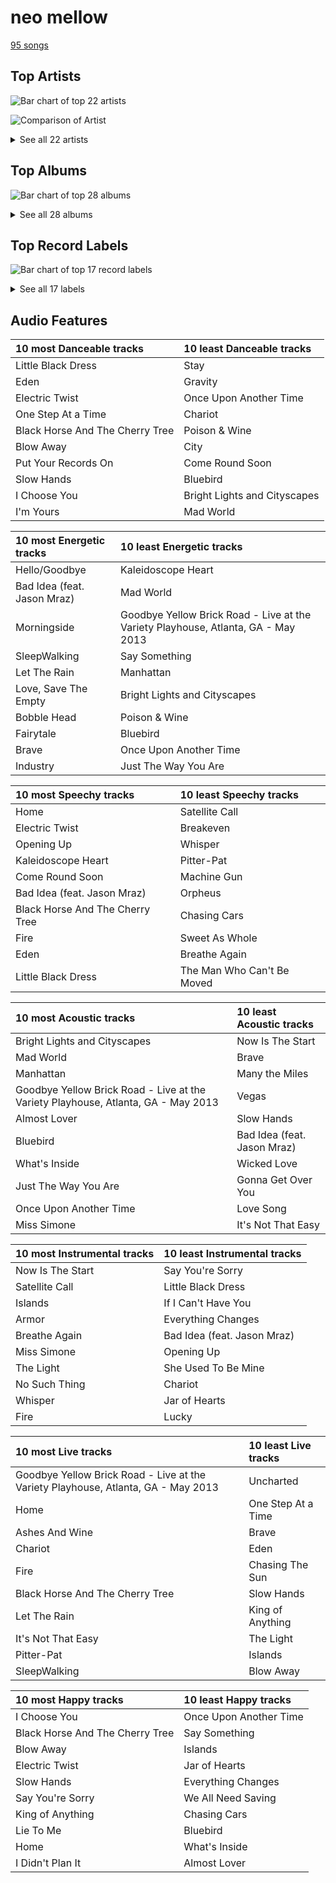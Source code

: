 # neo mellow

[95 songs](neo_mellow_tracks.md)

## Top Artists

![Bar chart of top 22 artists](../images/genres/neo_mellow/artists.png)

![Comparison of Artist](../images/genres/neo_mellow/artists_comparison.png)


<details>
<summary>See all 22 artists</summary>

|   Number of Tracks | Art                                                                                              | Artist                                         | 🔗                                                           |
|-------------------:|:-------------------------------------------------------------------------------------------------|:-----------------------------------------------|:------------------------------------------------------------|
|                 59 | <img src="https://i.scdn.co/image/ab6761610000e5eb0bae7cfd3b32b10154e0b8b3" alt="" width="50" /> | [Sara Bareilles](../artists/sara_bareilles.md) | [🔗](https://open.spotify.com/artist/2Sqr0DXoaYABbjBo9HaMkM) |
|                  7 | <img src="https://i.scdn.co/image/ab6761610000e5eb271320bcc15789b23aa83a44" alt="" width="50" /> | Erin McCarley                                  | [🔗](https://open.spotify.com/artist/6Y4bCmUNPDKqc7dHkVvgim) |
|                  7 | <img src="https://i.scdn.co/image/15b7ee7550ed4472700d573803ff90f2967f84d1" alt="" width="50" /> | A Fine Frenzy                                  | [🔗](https://open.spotify.com/artist/5dTYaRzOn4rXGBLH052EeQ) |
|                  3 | <img src="https://i.scdn.co/image/ab6761610000e5eb8457f57bc526c37bd804b924" alt="" width="50" /> | KT Tunstall                                    | [🔗](https://open.spotify.com/artist/5zzrJD2jXrE9dZ1AklRFcL) |
|                  3 | <img src="https://i.scdn.co/image/ab6761610000e5ebce8d5be6690c6964069ab8e0" alt="" width="50" /> | Jason Mraz                                     | [🔗](https://open.spotify.com/artist/4phGZZrJZRo4ElhRtViYdl) |
|                  2 | <img src="https://i.scdn.co/image/ab6761610000e5eba5fc004270bdfc9fee7f55f4" alt="" width="50" /> | Jon McLaughlin                                 | [🔗](https://open.spotify.com/artist/6z29S0IoiBJpSMP8plyCj7) |
|                  2 | <img src="https://i.scdn.co/image/ab6761610000e5eb0bae8ba82eaf7e63af515c9f" alt="" width="50" /> | The Civil Wars                                 | [🔗](https://open.spotify.com/artist/6J7rw7NELJUCThPbAfyLIE) |
|                  2 | <img src="https://i.scdn.co/image/ab6761610000e5ebf01bf904b446e4a043acb867" alt="" width="50" /> | The Script                                     | [🔗](https://open.spotify.com/artist/3AQRLZ9PuTAozP28Skbq8V) |
|                  1 | <img src="https://i.scdn.co/image/ab6761610000e5eb9bbbc124c9f0f75af892d97d" alt="" width="50" /> | Christina Perri                                | [🔗](https://open.spotify.com/artist/7H55rcKCfwqkyDFH9wpKM6) |
|                  1 | <img src="https://i.scdn.co/image/ab6761610000e5eb9bc0756eb16b241111bbc72b" alt="" width="50" /> | Colbie Caillat                                 | [🔗](https://open.spotify.com/artist/6aZyMrc4doVtZyKNilOmwu) |
|                  1 | <img src="https://i.scdn.co/image/ab6761610000e5eb46416642da7b30327821d26e" alt="" width="50" /> | A Great Big World                              | [🔗](https://open.spotify.com/artist/5xKp3UyavIBUsGy3DQdXeF) |
|                  1 | <img src="https://i.scdn.co/image/2d695c3269ba763e82b0a24789bc59d92834b125" alt="" width="50" /> | Gary Jules                                     | [🔗](https://open.spotify.com/artist/5oRnbmgqvvq7fVlgk4vcEa) |
|                  1 | <img src="https://i.scdn.co/image/ab6761610000e5eb1687995a9c0172c195049cb1" alt="" width="50" /> | Gavin DeGraw                                   | [🔗](https://open.spotify.com/artist/5DYAABs8rkY9VhwtENoQCz) |
|                  1 | <img src="https://i.scdn.co/image/ab6761610000e5eb1d8a4653fd6d0725521725bb" alt="" width="50" /> | James Smith                                    | [🔗](https://open.spotify.com/artist/543ccHFPnZfJMD8tRGPtu7) |
|                  1 | <img src="https://i.scdn.co/image/ab6761610000e5ebc78a80d480018ec030aade25" alt="" width="50" /> | Marc Broussard                                 | [🔗](https://open.spotify.com/artist/4cEwEednPwWCdYT7ZhROZe) |
|                  1 | <img src="https://i.scdn.co/image/ab6761610000e5eb02dd5c821135e146eb2bfc85" alt="" width="50" /> | Snow Patrol                                    | [🔗](https://open.spotify.com/artist/3rIZMv9rysU7JkLzEaC5Jp) |
|                  1 | <img src="https://i.scdn.co/image/ab6761610000e5eb5ec0ed4b4cd16649c0ded8a7" alt="" width="50" /> | Brandi Carlile                                 | [🔗](https://open.spotify.com/artist/2sG4zTOLvjKG1PSoOyf5Ej) |
|                  1 | <img src="https://i.scdn.co/image/ab6761610000e5eb009ef60c0a99410630cc40c7" alt="" width="50" /> | Jordin Sparks                                  | [🔗](https://open.spotify.com/artist/2AQjGvtT0pFYfxR3neFcvz) |
|                  1 | <img src="https://i.scdn.co/image/914ae1ce7fb065cfb0c89794e5e41c6eca758df3" alt="" width="50" /> | Corinne Bailey Rae                             | [🔗](https://open.spotify.com/artist/29WzbAQtDnBJF09es0uddn) |
|                  1 | <img src="https://i.scdn.co/image/ab6761610000e5eb371cba21c6962a457c550b81" alt="" width="50" /> | Christina Aguilera                             | [🔗](https://open.spotify.com/artist/1l7ZsJRRS8wlW3WfJfPfNS) |
|                  1 | <img src="https://i.scdn.co/image/ab6761610000e5eb80c7323d8b64397c278f86df" alt="" width="50" /> | Niall Horan                                    | [🔗](https://open.spotify.com/artist/1Hsdzj7Dlq2I7tHP7501T4) |
|                  1 | <img src="https://i.scdn.co/image/ab6761610000e5eb8f9c3f0a123aecf196868c9c" alt="" width="50" /> | Michael Andrews                                | [🔗](https://open.spotify.com/artist/0RkqytrwoGyXGvDiZwT6i2) |

</details>

## Top Albums

![Bar chart of top 28 albums](../images/genres/neo_mellow/albums.png)


<details>
<summary>See all 28 albums</summary>

|   Number of Tracks | Art                                                                                              | Album                                       | Release Date   | 🔗                                                          |
|-------------------:|:-------------------------------------------------------------------------------------------------|:--------------------------------------------|:---------------|:-----------------------------------------------------------|
|                 13 | <img src="https://i.scdn.co/image/ab67616d0000b2733fa3caf3da101e3cd28a53a6" alt="" width="50" /> | Kaleidoscope Heart                          | 2010-09-07     | [🔗](https://open.spotify.com/album/627ukPRwYxyBREHxBq0vGJ) |
|                 12 | <img src="https://i.scdn.co/image/ab67616d0000b273022b4010e20659300f42c375" alt="" width="50" /> | The Blessed Unrest                          | 2013-07-16     | [🔗](https://open.spotify.com/album/7lpbyGc4fHsQkBTsfWVBhp) |
|                 12 | <img src="https://i.scdn.co/image/ab67616d0000b2731c3e0a58f3ee28af2922e351" alt="" width="50" /> | Little Voice                                | 2007-07-03     | [🔗](https://open.spotify.com/album/2Z9WUERfMjOgQ6ze9TcGbF) |
|                 10 | <img src="https://i.scdn.co/image/ab67616d0000b2739e7dad80eb4bb664ff9e6fc8" alt="" width="50" /> | Amidst the Chaos (Bonus Version)            | 2019-05-10     | [🔗](https://open.spotify.com/album/5x2sDapUIdq0qk1ezff3gm) |
|                  7 | <img src="https://i.scdn.co/image/ab67616d0000b2734280a158a96c9b0274eb7e99" alt="" width="50" /> | Love, Save The Empty                        | 2009           | [🔗](https://open.spotify.com/album/1tF7625TFqvfzMbappj1pQ) |
|                  6 | <img src="https://i.scdn.co/image/ab67616d0000b2737acf0cb659dceb25ddbfd39a" alt="" width="50" /> | What's Inside: Songs from Waitress          | 2015-11-06     | [🔗](https://open.spotify.com/album/1s6codM2ZAB008t9GTyaEk) |
|                  5 | <img src="https://i.scdn.co/image/ab67616d0000b2731cb638deee3de9a9060ca6aa" alt="" width="50" /> | Once Upon Another Time                      | 2012-05-22     | [🔗](https://open.spotify.com/album/1PrqYZJRzGNf8AsSOraxnZ) |
|                  3 | <img src="https://i.scdn.co/image/ab67616d0000b273119ad2ebc0d33edf847ed8c6" alt="" width="50" /> | One Cell In The Sea                         | 2007           | [🔗](https://open.spotify.com/album/0Ot7MEgreG2R93aN42M9iK) |
|                  3 | <img src="https://i.scdn.co/image/ab67616d0000b273183730e8038fa632b2c227da" alt="" width="50" /> | Eye To The Telescope                        | 2005-01-01     | [🔗](https://open.spotify.com/album/3j70PDKieTWQAwas3bPHRZ) |
|                  3 | <img src="https://i.scdn.co/image/ab67616d0000b273e7b8e0abcd5cdc4c8b5a238c" alt="" width="50" /> | Bomb In A Birdcage                          | 2009-01-01     | [🔗](https://open.spotify.com/album/07IV5RxLvAUeZbcPm4zOzn) |
|                  2 | <img src="https://i.scdn.co/image/ab67616d0000b2730f2e51f7121539e221c51161" alt="" width="50" /> | We Sing. We Dance. We Steal Things.         | 2008-05-12     | [🔗](https://open.spotify.com/album/04G0YylSjvDQZrjOfE5jA5) |
|                  2 | <img src="https://i.scdn.co/image/ab67616d0000b273f33a9f529c12f79b116eb218" alt="" width="50" /> | The Script                                  | 2008-07-14     | [🔗](https://open.spotify.com/album/1r5J0N6Ep181K0i8YuTYgO) |
|                  2 | <img src="https://i.scdn.co/image/ab67616d0000b2737ebde0a5bb07f53a99c15224" alt="" width="50" /> | Barton Hollow                               | 2011-02-01     | [🔗](https://open.spotify.com/album/4uWgDFxGAp7XlVSHuVBv4E) |
|                  1 | <img src="https://i.scdn.co/image/ab67616d0000b27326a2f5224465a369f8abbf88" alt="" width="50" /> | lovestrong.                                 | 2011-05-10     | [🔗](https://open.spotify.com/album/3XNK8vPk3O1rjhDZyOMJ6n) |
|                  1 | <img src="https://i.scdn.co/image/ab67616d0000b2737948eec521c67e76cafe30a0" alt="" width="50" /> | Trading Snakeoil for Wolftickets            | 2001-01-01     | [🔗](https://open.spotify.com/album/1OydCrx4m7fguwcX4stR9z) |
|                  1 | <img src="https://i.scdn.co/image/ab67616d0000b2732cf1dcc65396176307f23524" alt="" width="50" /> | PINES                                       | 2012-01-01     | [🔗](https://open.spotify.com/album/1876e9QcHkJ3Hgo4NqKXBN) |
|                  1 | <img src="https://i.scdn.co/image/ab67616d0000b2735da1093d047cc15eb66d27cf" alt="" width="50" /> | OK Now                                      | 2008-01-01     | [🔗](https://open.spotify.com/album/3fKJJQFV6a61fnKYDDj2LU) |
|                  1 | <img src="https://i.scdn.co/image/ab67616d0000b2739f48d446654c7b8b9b7bc58b" alt="" width="50" /> | Little Love - EP                            | 2018-06-01     | [🔗](https://open.spotify.com/album/2PLM1yTphJeFZg01Xiaumc) |
|                  1 | <img src="https://i.scdn.co/image/ab67616d0000b273260e2444b3431b3b8b559bc3" alt="" width="50" /> | Jordin Sparks                               | 2007-11-20     | [🔗](https://open.spotify.com/album/6JCNOvp9UeMrFuXwNW0JW6) |
|                  1 | <img src="https://i.scdn.co/image/ab67616d0000b273554488d0c51967b1654d8ce5" alt="" width="50" /> | Is There Anybody Out There?                 | 2014-01-20     | [🔗](https://open.spotify.com/album/1yOcLa4euMk9sV7rRJ89Dl) |
|                  1 | <img src="https://i.scdn.co/image/ab67616d0000b27327c371084dee1b83e614798d" alt="" width="50" /> | Indiana                                     | 2007-01-01     | [🔗](https://open.spotify.com/album/2UpO4j1Zpptiwk3wbUIWmU) |
|                  1 | <img src="https://i.scdn.co/image/ab67616d0000b2735bac234d5511248b248caf36" alt="" width="50" /> | Flicker (Deluxe)                            | 2017-10-20     | [🔗](https://open.spotify.com/album/7ahctQBwcSxDdP0fRAPo2p) |
|                  1 | <img src="https://i.scdn.co/image/ab67616d0000b2735da2756220da9b6f17924f8f" alt="" width="50" /> | Eyes Open                                   | 2006-01-01     | [🔗](https://open.spotify.com/album/3k7bXPw2u0C0SBKPMsgMS3) |
|                  1 | <img src="https://i.scdn.co/image/ab67616d0000b2731ec9b096319afbcc2dca6879" alt="" width="50" /> | Corinne Bailey Rae                          | 2006-01-01     | [🔗](https://open.spotify.com/album/141Mp3P2VKHQMhtkW1DyQg) |
|                  1 | <img src="https://i.scdn.co/image/ab67616d0000b27309ec47c2a2173e984d8461e9" alt="" width="50" /> | Chariot - Stripped                          | 2004-07-26     | [🔗](https://open.spotify.com/album/0Fm4Qx8IVHEEBYPeRzNUGI) |
|                  1 | <img src="https://i.scdn.co/image/ab67616d0000b2737cdb143bd2e9906d39c5eb04" alt="" width="50" /> | Carencro                                    | 2004-08-03     | [🔗](https://open.spotify.com/album/15dP7BadtY55t9VvFlVrBA) |
|                  1 | <img src="https://i.scdn.co/image/ab67616d0000b27338216a01881aff4e54a0850d" alt="" width="50" /> | Brave Enough: Live at the Variety Playhouse | 2013-10-22     | [🔗](https://open.spotify.com/album/7L4ZgnQqEhCEsV9GnMeXtE) |
|                  1 | <img src="https://i.scdn.co/image/ab67616d0000b273f5aac98410fb9e64e29827d4" alt="" width="50" /> | Bear Creek                                  | 2012-06-01     | [🔗](https://open.spotify.com/album/5b8YTIrc88vdnfRguZqvVE) |

</details>


## Top Record Labels

![Bar chart of top 17 record labels](../images/genres/neo_mellow/labels.png)


<details>
<summary>See all 17 labels</summary>

|   Number of Tracks | Label                                             |
|-------------------:|:--------------------------------------------------|
|                 62 | [Epic](../labels/epic.md)                         |
|                 10 | [Virgin Records](../labels/virgin_records.md)     |
|                  7 | Universal (MT)                                    |
|                  3 | Relentless                                        |
|                  3 | [Atlantic Records](../labels/atlantic_records.md) |
|                  2 | sensibility recordings                            |
|                  2 | Phonogenic                                        |
|                  2 | Island Def Jam                                    |
|                  2 | EMI                                               |
|                  2 | ATG                                               |
|                  1 | [Polydor Records](../labels/polydor_records.md)   |
|                  1 | J Records                                         |
|                  1 | Island Records                                    |
|                  1 | Down Up Down Music                                |
|                  1 | [Columbia](../labels/columbia.md)                 |
|                  1 | Capitol Records (US1A)                            |
|                  1 | 19 Recordings Limited                             |

</details>


## Audio Features

| 10 most Danceable tracks        | 10 least Danceable tracks    |
|:--------------------------------|:-----------------------------|
| Little Black Dress              | Stay                         |
| Eden                            | Gravity                      |
| Electric Twist                  | Once Upon Another Time       |
| One Step At a Time              | Chariot                      |
| Black Horse And The Cherry Tree | Poison & Wine                |
| Blow Away                       | City                         |
| Put Your Records On             | Come Round Soon              |
| Slow Hands                      | Bluebird                     |
| I Choose You                    | Bright Lights and Cityscapes |
| I'm Yours                       | Mad World                    |

| 10 most Energetic tracks    | 10 least Energetic tracks                                                         |
|:----------------------------|:----------------------------------------------------------------------------------|
| Hello/Goodbye               | Kaleidoscope Heart                                                                |
| Bad Idea (feat. Jason Mraz) | Mad World                                                                         |
| Morningside                 | Goodbye Yellow Brick Road - Live at the Variety Playhouse, Atlanta, GA - May 2013 |
| SleepWalking                | Say Something                                                                     |
| Let The Rain                | Manhattan                                                                         |
| Love, Save The Empty        | Bright Lights and Cityscapes                                                      |
| Bobble Head                 | Poison & Wine                                                                     |
| Fairytale                   | Bluebird                                                                          |
| Brave                       | Once Upon Another Time                                                            |
| Industry                    | Just The Way You Are                                                              |

| 10 most Speechy tracks          | 10 least Speechy tracks    |
|:--------------------------------|:---------------------------|
| Home                            | Satellite Call             |
| Electric Twist                  | Breakeven                  |
| Opening Up                      | Whisper                    |
| Kaleidoscope Heart              | Pitter-Pat                 |
| Come Round Soon                 | Machine Gun                |
| Bad Idea (feat. Jason Mraz)     | Orpheus                    |
| Black Horse And The Cherry Tree | Chasing Cars               |
| Fire                            | Sweet As Whole             |
| Eden                            | Breathe Again              |
| Little Black Dress              | The Man Who Can't Be Moved |

| 10 most Acoustic tracks                                                           | 10 least Acoustic tracks    |
|:----------------------------------------------------------------------------------|:----------------------------|
| Bright Lights and Cityscapes                                                      | Now Is The Start            |
| Mad World                                                                         | Brave                       |
| Manhattan                                                                         | Many the Miles              |
| Goodbye Yellow Brick Road - Live at the Variety Playhouse, Atlanta, GA - May 2013 | Vegas                       |
| Almost Lover                                                                      | Slow Hands                  |
| Bluebird                                                                          | Bad Idea (feat. Jason Mraz) |
| What's Inside                                                                     | Wicked Love                 |
| Just The Way You Are                                                              | Gonna Get Over You          |
| Once Upon Another Time                                                            | Love Song                   |
| Miss Simone                                                                       | It's Not That Easy          |

| 10 most Instrumental tracks   | 10 least Instrumental tracks   |
|:------------------------------|:-------------------------------|
| Now Is The Start              | Say You're Sorry               |
| Satellite Call                | Little Black Dress             |
| Islands                       | If I Can't Have You            |
| Armor                         | Everything Changes             |
| Breathe Again                 | Bad Idea (feat. Jason Mraz)    |
| Miss Simone                   | Opening Up                     |
| The Light                     | She Used To Be Mine            |
| No Such Thing                 | Chariot                        |
| Whisper                       | Jar of Hearts                  |
| Fire                          | Lucky                          |

| 10 most Live tracks                                                               | 10 least Live tracks   |
|:----------------------------------------------------------------------------------|:-----------------------|
| Goodbye Yellow Brick Road - Live at the Variety Playhouse, Atlanta, GA - May 2013 | Uncharted              |
| Home                                                                              | One Step At a Time     |
| Ashes And Wine                                                                    | Brave                  |
| Chariot                                                                           | Eden                   |
| Fire                                                                              | Chasing The Sun        |
| Black Horse And The Cherry Tree                                                   | Slow Hands             |
| Let The Rain                                                                      | King of Anything       |
| It's Not That Easy                                                                | The Light              |
| Pitter-Pat                                                                        | Islands                |
| SleepWalking                                                                      | Blow Away              |

| 10 most Happy tracks            | 10 least Happy tracks   |
|:--------------------------------|:------------------------|
| I Choose You                    | Once Upon Another Time  |
| Black Horse And The Cherry Tree | Say Something           |
| Blow Away                       | Islands                 |
| Electric Twist                  | Jar of Hearts           |
| Slow Hands                      | Everything Changes      |
| Say You're Sorry                | We All Need Saving      |
| King of Anything                | Chasing Cars            |
| Lie To Me                       | Bluebird                |
| Home                            | What's Inside           |
| I Didn't Plan It                | Almost Lover            |
